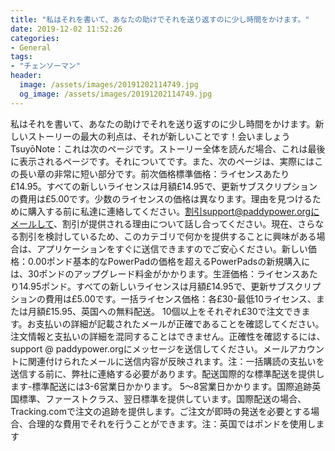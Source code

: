 ```yaml
---
title: "私はそれを書いて、あなたの助けでそれを送り返すのに少し時間をかけます。"
date: 2019-12-02 11:52:26
categories:
- General
tags:
- "チェンソーマン"
header:
  image: /assets/images/20191202114749.jpg
  og_image: /assets/images/20191202114749.jpg
---
```


私はそれを書いて、あなたの助けでそれを送り返すのに少し時間をかけます。新しいストーリーの最大の利点は、それが新しいことです！会いましょうTsuyōNote：これは次のページです。ストーリー全体を読んだ場合、これは最後に表示されるページです。それについてです。また、次のページは、実際にはこの長い章の非常に短い部分です。前次価格標準価格：ライセンスあたり£14.95。すべての新しいライセンスは月額£14.95で、更新サブスクリプションの費用は£5.00です。少数のライセンスの価格は異なります。理由を見つけるために購入する前に私達に連絡してください。割引support@paddypower.orgにメールして、割引が提供される理由について話し合ってください。現在、さらなる割引を検討しているため、このカテゴリで何かを提供することに興味がある場合は、アプリケーションをすぐに送信できますのでご安心ください。新しい価格：0.00ポンド基本的なPowerPadの価格を超えるPowerPadsの新規購入には、30ポンドのアップグレード料金がかかります。生涯価格：ライセンスあたり14.95ポンド。すべての新しいライセンスは月額£14.95で、更新サブスクリプションの費用は£5.00です。一括ライセンス価格：各£30-最低10ライセンス、または月額£15.95、英国への無料配送。 10個以上をそれぞれ£30で注文できます。お支払いの詳細が記載されたメールが正確であることを確認してください。注文情報と支払いの詳細を混同することはできません。正確性を確認するには、support @ paddypower.orgにメッセージを送信してください。メールアカウントに関連付けられたメールに送信内容が反映されます。注：一括購読の支払いを送信する前に、弊社に連絡する必要があります。配送国際的な標準配送を提供します-標準配送には3-6営業日かかります。 5〜8営業日かかります。国際追跡英国標準、ファーストクラス、翌日標準を提供しています。国際配送の場合、Tracking.comで注文の追跡を提供します。ご注文が即時の発送を必要とする場合、合理的な費用でそれを行うことができます。注：英国ではポンドを使用します
